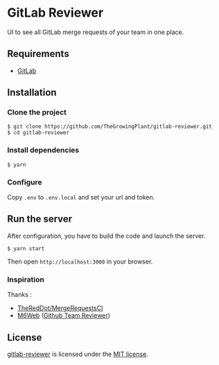 # GitLab Reviewer

UI to see all GitLab merge requests of your team in one place.

## Requirements

* [GitLab](https://about.gitlab.com/)

## Installation

### Clone the project

```shell
$ git clone https://github.com/TheGrowingPlant/gitlab-reviewer.git
$ cd gitlab-reviewer
```

### Install dependencies

```shell
$ yarn
```

### Configure

Copy `.env` to `.env.local` and set your url and token.

## Run the server

After configuration, you have to build the code and launch the server.

```shell
$ yarn start
```

Then open `http://localhost:3000` in your browser.

### Inspiration

Thanks :
* [TheRedDot/MergeRequestsCI](https://github.com/TheRedDot/MergeRequestsCI)
* [M6Web](https://tech.m6web.fr/) ([Github Team Reviewer](https://github.com/M6Web/GithubTeamReviewer))

## License

[gitlab-reviewer](https://github.com/TheGrowingPlant/gitlab-reviewer) is licensed under the [MIT license](LICENSE).
